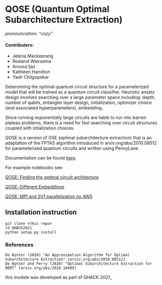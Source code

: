 # QOSE (Quantum Optimal Subarchitecture Extraction)
_pronounciation: "cozy"_ 

#### Contributers:
* Jelena Mackeprang 
* Roeland Wiersema
* Aroosa Ijaz
* Kathleen Hamilton
* Yash Chitgopekar

Determining the optimal quantum circuit structure for a parameterized model that will be trained as a quantum circuit classifier.  Heuristic ansatz design involves searching over a large parameter space including: depth, number of qubits, entangler layer design, initialization, optimizer choice (and associated hyperparameters), embedding..

Since running exponentially large circuits are liable to run into barren plateau problems, there is a need for fast searching over circuit structures coupled with intialization choices.

QOSE is a version of OSE (optimal subarchitecture extraction) that is an adaptation of the FPTAS algorithm introduced in arxiv.org/abs/2010.08512 for parameterized quantum circuits and written using PennyLane. 

Documentation can be found [here](https://kmz4.github.io/QHACK2021/).

For example notebooks see:

[QOSE: Finding the optimal circuit architecture](demos/QOSE_demo.ipynb)

[QOSE: Different Embeddings](demos/QOSE_different_embeddings.ipynb)

[QOSE: MPI and SV1 parallelization on AWS](demos/QOSE_demo_parallel.ipynb)



## Installation instruction 

```
git clone <this repo>
cd QHACK2021
python setup.py install
```

### References

    De Wynter (2020) "An Approximation Algorithm for Optimal Subarchitecture Extraction" [arxiv.org/abs/2010.08512]
    De Wynter and Perry (2020) "Optimal Subarchitecture Extraction for BERT" [arxiv.org/abs/2010.10499]

this module was developed as part of QHACK 2021_


